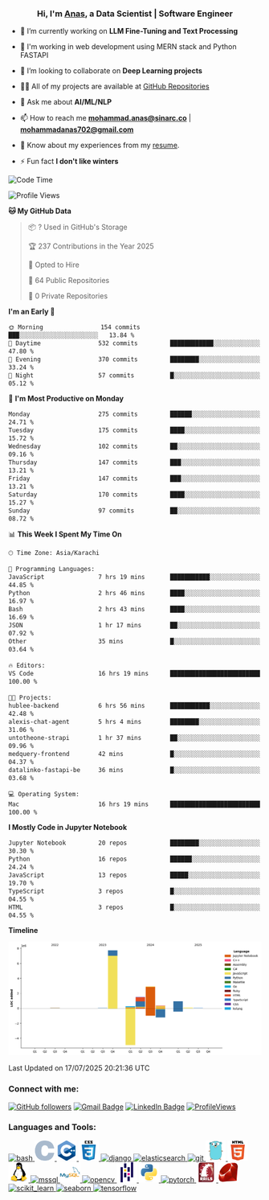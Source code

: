 <h3 align="center">Hi, I'm <a href="https://www.linkedin.com/in/mohammad-anas4321">Anas</a>, a Data Scientist | Software Engineer</h3>


- 🔭 I’m currently working on **LLM Fine-Tuning and Text Processing**

- 💼 I'm working in web development using MERN stack and Python FASTAPI

- 👯 I’m looking to collaborate on **Deep Learning projects**

- 👨‍💻 All of my projects are available at [GitHub Repositories](https://github.com/AnasMohammad4321?tab=repositories)

- 💬 Ask me about **AI/ML/NLP**

- 📫 How to reach me **mohammad.anas@sinarc.co** | **mohammadanas702@gmail.com**

- 📄 Know about my experiences from my [resume](https://drive.google.com/drive/folders/1b7yAE4zIYfjnvB8iA9lviMw5danM3bSz?usp=drive_link).

- ⚡ Fun fact **I don't like winters**

<!--START_SECTION:waka-->
![Code Time](http://img.shields.io/badge/Code%20Time-19%20hrs%203%20mins-blue)

![Profile Views](http://img.shields.io/badge/Profile%20Views-0-blue)

**🐱 My GitHub Data** 

> 📦 ? Used in GitHub's Storage 
 > 
> 🏆 237 Contributions in the Year 2025
 > 
> 💼 Opted to Hire
 > 
> 📜 64 Public Repositories 
 > 
> 🔑 0 Private Repositories 
 > 
**I'm an Early 🐤** 

```text
🌞 Morning                154 commits         ███░░░░░░░░░░░░░░░░░░░░░░   13.84 % 
🌆 Daytime                532 commits         ████████████░░░░░░░░░░░░░   47.80 % 
🌃 Evening                370 commits         ████████░░░░░░░░░░░░░░░░░   33.24 % 
🌙 Night                  57 commits          █░░░░░░░░░░░░░░░░░░░░░░░░   05.12 % 
```
📅 **I'm Most Productive on Monday** 

```text
Monday                   275 commits         ██████░░░░░░░░░░░░░░░░░░░   24.71 % 
Tuesday                  175 commits         ████░░░░░░░░░░░░░░░░░░░░░   15.72 % 
Wednesday                102 commits         ██░░░░░░░░░░░░░░░░░░░░░░░   09.16 % 
Thursday                 147 commits         ███░░░░░░░░░░░░░░░░░░░░░░   13.21 % 
Friday                   147 commits         ███░░░░░░░░░░░░░░░░░░░░░░   13.21 % 
Saturday                 170 commits         ████░░░░░░░░░░░░░░░░░░░░░   15.27 % 
Sunday                   97 commits          ██░░░░░░░░░░░░░░░░░░░░░░░   08.72 % 
```


📊 **This Week I Spent My Time On** 

```text
🕑︎ Time Zone: Asia/Karachi

💬 Programming Languages: 
JavaScript               7 hrs 19 mins       ███████████░░░░░░░░░░░░░░   44.85 % 
Python                   2 hrs 46 mins       ████░░░░░░░░░░░░░░░░░░░░░   16.97 % 
Bash                     2 hrs 43 mins       ████░░░░░░░░░░░░░░░░░░░░░   16.69 % 
JSON                     1 hr 17 mins        ██░░░░░░░░░░░░░░░░░░░░░░░   07.92 % 
Other                    35 mins             █░░░░░░░░░░░░░░░░░░░░░░░░   03.64 % 

🔥 Editors: 
VS Code                  16 hrs 19 mins      █████████████████████████   100.00 % 

🐱‍💻 Projects: 
hublee-backend           6 hrs 56 mins       ███████████░░░░░░░░░░░░░░   42.48 % 
alexis-chat-agent        5 hrs 4 mins        ████████░░░░░░░░░░░░░░░░░   31.06 % 
untotheone-strapi        1 hr 37 mins        ██░░░░░░░░░░░░░░░░░░░░░░░   09.96 % 
medquery-frontend        42 mins             █░░░░░░░░░░░░░░░░░░░░░░░░   04.37 % 
datalinko-fastapi-be     36 mins             █░░░░░░░░░░░░░░░░░░░░░░░░   03.68 % 

💻 Operating System: 
Mac                      16 hrs 19 mins      █████████████████████████   100.00 % 
```

**I Mostly Code in Jupyter Notebook** 

```text
Jupyter Notebook         20 repos            ████████░░░░░░░░░░░░░░░░░   30.30 % 
Python                   16 repos            ██████░░░░░░░░░░░░░░░░░░░   24.24 % 
JavaScript               13 repos            █████░░░░░░░░░░░░░░░░░░░░   19.70 % 
TypeScript               3 repos             █░░░░░░░░░░░░░░░░░░░░░░░░   04.55 % 
HTML                     3 repos             █░░░░░░░░░░░░░░░░░░░░░░░░   04.55 % 
```



**Timeline**

![Lines of Code chart](https://raw.githubusercontent.com/AnasMohammad4321/AnasMohammad4321/main/assets/bar_graph.png)


 Last Updated on 17/07/2025 20:21:36 UTC
<!--END_SECTION:waka-->


<h3 align="left">Connect with me:</h3>

[![GitHub followers](https://img.shields.io/github/followers/Sinarc-co?label=Follow&style=social)](https://github.com/AnasMohammad4321/?tab=follow)
[![Gmail Badge](https://img.shields.io/badge/-mohammad.anas@sinarc.co-c14438?style=social&logo=Gmail&logoColor=red&link=mailto:mohammad.anas@sinarc.co)](mailto:mohammad.anas@sinarc.co)
[![LinkedIn Badge](https://img.shields.io/badge/-LinkedIn-blue?style=social&logo=Linkedin&logoColor=blue&link=https://www.linkedin.com/in/mohammad-anas4321/)](https://www.linkedin.com/in/mohammad-anas4321/)
[![ProfileViews](https://komarev.com/ghpvc/?username=AnasMohammad4321)](https://komarev.com/ghpvc/?username=AnasMohammad4321)

<h3 align="left">Languages and Tools:</h3>
<p align="left"> <a href="https://www.gnu.org/software/bash/" target="_blank" rel="noreferrer"> <img src="https://www.vectorlogo.zone/logos/gnu_bash/gnu_bash-icon.svg" alt="bash" width="40" height="40"/> </a> <a href="https://www.cprogramming.com/" target="_blank" rel="noreferrer"> <img src="https://raw.githubusercontent.com/devicons/devicon/master/icons/c/c-original.svg" alt="c" width="40" height="40"/> </a> <a href="https://www.w3schools.com/cpp/" target="_blank" rel="noreferrer"> <img src="https://raw.githubusercontent.com/devicons/devicon/master/icons/cplusplus/cplusplus-original.svg" alt="cplusplus" width="40" height="40"/> </a> <a href="https://www.w3schools.com/css/" target="_blank" rel="noreferrer"> <img src="https://raw.githubusercontent.com/devicons/devicon/master/icons/css3/css3-original-wordmark.svg" alt="css3" width="40" height="40"/> </a> <a href="https://www.djangoproject.com/" target="_blank" rel="noreferrer"> <img src="https://cdn.worldvectorlogo.com/logos/django.svg" alt="django" width="40" height="40"/> </a> <a href="https://www.elastic.co" target="_blank" rel="noreferrer"> <img src="https://www.vectorlogo.zone/logos/elastic/elastic-icon.svg" alt="elasticsearch" width="40" height="40"/> </a> <a href="https://git-scm.com/" target="_blank" rel="noreferrer"> <img src="https://www.vectorlogo.zone/logos/git-scm/git-scm-icon.svg" alt="git" width="40" height="40"/> </a> <a href="https://golang.org" target="_blank" rel="noreferrer"> <img src="https://raw.githubusercontent.com/devicons/devicon/master/icons/go/go-original.svg" alt="go" width="40" height="40"/> </a> <a href="https://www.w3.org/html/" target="_blank" rel="noreferrer"> <img src="https://raw.githubusercontent.com/devicons/devicon/master/icons/html5/html5-original-wordmark.svg" alt="html5" width="40" height="40"/> </a> <a href="https://www.linux.org/" target="_blank" rel="noreferrer"> <img src="https://raw.githubusercontent.com/devicons/devicon/master/icons/linux/linux-original.svg" alt="linux" width="40" height="40"/> </a> <a href="https://www.microsoft.com/en-us/sql-server" target="_blank" rel="noreferrer"> <img src="https://www.svgrepo.com/show/303229/microsoft-sql-server-logo.svg" alt="mssql" width="40" height="40"/> </a> <a href="https://www.mysql.com/" target="_blank" rel="noreferrer"> <img src="https://raw.githubusercontent.com/devicons/devicon/master/icons/mysql/mysql-original-wordmark.svg" alt="mysql" width="40" height="40"/> </a> <a href="https://opencv.org/" target="_blank" rel="noreferrer"> <img src="https://www.vectorlogo.zone/logos/opencv/opencv-icon.svg" alt="opencv" width="40" height="40"/> </a> <a href="https://pandas.pydata.org/" target="_blank" rel="noreferrer"> <img src="https://raw.githubusercontent.com/devicons/devicon/2ae2a900d2f041da66e950e4d48052658d850630/icons/pandas/pandas-original.svg" alt="pandas" width="40" height="40"/> </a> <a href="https://www.python.org" target="_blank" rel="noreferrer"> <img src="https://raw.githubusercontent.com/devicons/devicon/master/icons/python/python-original.svg" alt="python" width="40" height="40"/> </a> <a href="https://pytorch.org/" target="_blank" rel="noreferrer"> <img src="https://www.vectorlogo.zone/logos/pytorch/pytorch-icon.svg" alt="pytorch" width="40" height="40"/> </a> <a href="https://rubyonrails.org" target="_blank" rel="noreferrer"> <img src="https://raw.githubusercontent.com/devicons/devicon/master/icons/rails/rails-original-wordmark.svg" alt="rails" width="40" height="40"/> </a> <a href="https://www.ruby-lang.org/en/" target="_blank" rel="noreferrer"> <img src="https://raw.githubusercontent.com/devicons/devicon/master/icons/ruby/ruby-original.svg" alt="ruby" width="40" height="40"/> </a> <a href="https://scikit-learn.org/" target="_blank" rel="noreferrer"> <img src="https://upload.wikimedia.org/wikipedia/commons/0/05/Scikit_learn_logo_small.svg" alt="scikit_learn" width="40" height="40"/> </a> <a href="https://seaborn.pydata.org/" target="_blank" rel="noreferrer"> <img src="https://seaborn.pydata.org/_images/logo-mark-lightbg.svg" alt="seaborn" width="40" height="40"/> </a> <a href="https://www.tensorflow.org" target="_blank" rel="noreferrer"> <img src="https://www.vectorlogo.zone/logos/tensorflow/tensorflow-icon.svg" alt="tensorflow" width="40" height="40"/> </a> </p>
